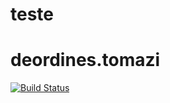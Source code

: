 # teste
# deordines.tomazi
[![Build Status](https://travis-ci.org/cwi-crescer-2017-1/deordines.tomazi.svg?branch=master)](https://travis-ci.org/cwi-crescer-2017-1/deordines.tomazi)
